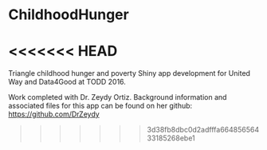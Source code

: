 # ChildhoodHunger
<<<<<<< HEAD
=======
Triangle childhood hunger and poverty Shiny app development for United Way and Data4Good at TODD 2016.

Work completed with Dr. Zeydy Ortiz.  Background information and associated files for this app can be found on her github: https://github.com/DrZeydy


>>>>>>> 3d38fb8dbc0d2adfffa66485656433185268ebe1

